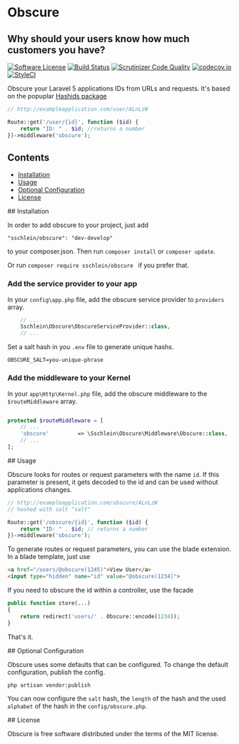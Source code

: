 # Obscure
## Why should your users know how much customers you have?

[![Software License](https://img.shields.io/badge/license-MIT-brightgreen.svg?style=flat)](LICENSE.md)
[![Build Status](https://travis-ci.org/sschlein/obscure.svg)](https://travis-ci.org/sschlein/obscure)
[![Scrutinizer Code Quality](https://scrutinizer-ci.com/g/sschlein/obscure/badges/quality-score.png?b=master&)](https://scrutinizer-ci.com/g/sschlein/obscure/?branch=master)
[![codecov.io](https://codecov.io/github/sschlein/obscure/coverage.svg?branch=master)](https://codecov.io/github/sschlein/obscure?branch=master)
[![StyleCI](https://styleci.io/repos/45939836/shield?style=flat)](https://styleci.io/repos/45939836)

Obscure your Laravel 5 applications IDs from URLs and requests. It's based on the popuplar [Hashids package](https://github.com/ivanakimov/hashids.php)

```php
// http://exampleapplication.com/user/ALnLzW

Route::get('/user/{id}', function ($id) {
    return "ID: " . $id; //returns a number
})->middleware('obscure');
```


## Contents

- [Installation](#installation)
- [Usage](#usage)
- [Optional Configuration](#configuration)
- [License](#license)

<a name="installation" />
## Installation

In order to add obscure to your project, just add

    "sschlein/obscure": "dev-develop"

to your composer.json. Then run `composer install` or `composer update`.

Or run `composer require sschlein/obscure ` if you prefer that.

### Add the service provider to your app

In your `config\app.php` file, add the obscure service provider to `providers` array.

```php
    // ...
    Sschlein\Obscure\ObscureServiceProvider::class,
    // ...
```

Set a salt hash in you `.env` file to generate unique hashs.

```
OBSCURE_SALT=you-unique-phrase
```

### Add the middleware to your Kernel

In your `app\Http\Kernel.php` file, add the obscure middleware to the `$routeMiddleware` array.

```php

protected $routeMiddleware = [
    // ...
    'obscure'         => \Sschlein\Obscure\Middleware\Obscure::class,
    // ...
];

```

<a name="usage" />
## Usage

Obscure looks for routes or request parameters with the name `id`. If this parameter is present, it gets decoded to the id and can be used without applications changes.

```php
// http://exampleapplication.com/obscure/ALnLzW
// hashed with salt "salt"

Route::get('/obscure/{id}', function ($id) {
    return "ID: " . $id; // returns a number
})->middleware('obscure');
```

To generate routes or request parameters, you can use the blade extension. In a blade template, just use

```html
<a href="/users/@obscure(1245)">View User</a>
<input type="hidden" name="id" value="@obscure(1234)">
```

If you need to obscure the id within a controller, use the facade

```php
public function store(...)
{
	return redirect('users/' . Obscure::encode(1234));
}
```

That's it.

<a name="configuration" />
## Optional Configuration

Obscure uses some defaults that can be configured. To change the default configuration, publish the config.

```bash
php artisan vendor:publish
```

You can now configure the `salt` hash, the `length` of the hash and the used `alphabet` of the hash in the `config/obscure.php`.

<a name="license" />
## License

Obscure is free software distributed under the terms of the MIT license.